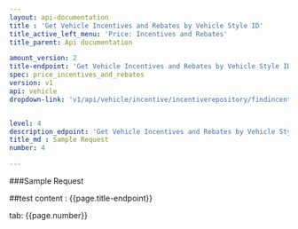 ```yaml
---
layout: api-documentation
title : 'Get Vehicle Incentives and Rebates by Vehicle Style ID'
title_active_left_menu: 'Price: Incentives and Rebates'
title_parent: Api documentation

amount_version: 2
title-endpoint: 'Get Vehicle Incentives and Rebates by Vehicle Style ID'
spec: price_incentives_and_rebates
version: v1
api: vehicle
dropdown-link: 'v1/api/vehicle/incentive/incentiverepository/findincentivesbystyleid'


level: 4
description_edpoint: 'Get Vehicle Incentives and Rebates by Vehicle Style ID'
title_md : Sample Request
number: 4

---
```


###Sample Request

##test content : {{page.title-endpoint}} 

tab: {{page.number}} 
